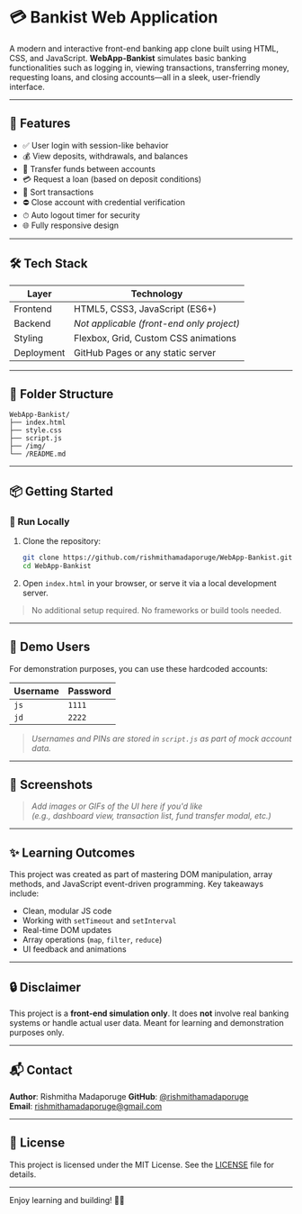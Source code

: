 # 💳 Bankist Web Application

A modern and interactive front-end banking app clone built using HTML, CSS, and JavaScript. **WebApp-Bankist** simulates basic banking functionalities such as logging in, viewing transactions, transferring money, requesting loans, and closing accounts—all in a sleek, user-friendly interface.

---

## 🚀 Features

- ✅ User login with session-like behavior
- 💰 View deposits, withdrawals, and balances
- 🔁 Transfer funds between accounts
- 💳 Request a loan (based on deposit conditions)
- 🧾 Sort transactions
- ⛔ Close account with credential verification
- ⏱ Auto logout timer for security
- 🌐 Fully responsive design

---

## 🛠️ Tech Stack

| Layer       | Technology       |
|------------|------------------|
| Frontend   | HTML5, CSS3, JavaScript (ES6+) |
| Backend    | _Not applicable (front-end only project)_ |
| Styling    | Flexbox, Grid, Custom CSS animations |
| Deployment | GitHub Pages or any static server |

---

## 📁 Folder Structure

```plaintext
WebApp-Bankist/
├── index.html
├── style.css
├── script.js
├── /img/
└── /README.md
```

---

## 📦 Getting Started

### 🔧 Run Locally

1. Clone the repository:
   ```bash
   git clone https://github.com/rishmithamadaporuge/WebApp-Bankist.git
   cd WebApp-Bankist
   ```

2. Open `index.html` in your browser, or serve it via a local development server.

> No additional setup required. No frameworks or build tools needed.

---

## 👥 Demo Users

For demonstration purposes, you can use these hardcoded accounts:

| Username | Password |
|----------|----------|
| `js`     | `1111`   |
| `jd`     | `2222`   |

> *Usernames and PINs are stored in `script.js` as part of mock account data.*

---

## 📸 Screenshots

> _Add images or GIFs of the UI here if you'd like_  
> *(e.g., dashboard view, transaction list, fund transfer modal, etc.)*

---

## ✨ Learning Outcomes

This project was created as part of mastering DOM manipulation, array methods, and JavaScript event-driven programming. Key takeaways include:

- Clean, modular JS code
- Working with `setTimeout` and `setInterval`
- Real-time DOM updates
- Array operations (`map`, `filter`, `reduce`)
- UI feedback and animations

---

## 🔒 Disclaimer

This project is a **front-end simulation only**. It does **not** involve real banking systems or handle actual user data. Meant for learning and demonstration purposes only.

---

## 📬 Contact

**Author**: Rishmitha Madaporuge
**GitHub**: [@rishmithamadaporuge](https://github.com/rishmithamadaporuge)  
**Email**: rishmithamadaporuge@gmail.com

---

## 📝 License

This project is licensed under the MIT License. See the [LICENSE](LICENSE) file for details.

---

Enjoy learning and building! 🧠💡
